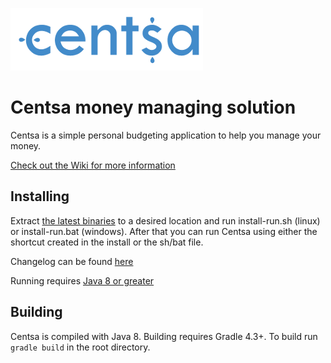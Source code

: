 ![Centsa](application/layout/default/logo.png)
# Centsa money managing solution
Centsa is a simple personal budgeting application to help you manage your money.

[Check out the Wiki for more information](https://github.com/nohorjo/Centsa/wiki)

## Installing
Extract [the latest binaries](https://github.com/nohorjo/Centsa/releases) to a desired location and run install-run.sh (linux) or install-run.bat (windows). After that you can run Centsa using either the shortcut created in the install or the sh/bat file.

Changelog can be found [here](https://github.com/nohorjo/Centsa/wiki/Changelog)

Running requires [Java 8 or greater](http://www.oracle.com/technetwork/java/javase/downloads/index.html)
## Building
Centsa is compiled with Java 8. Building requires Gradle 4.3+.
To build run `gradle build` in the root directory.
